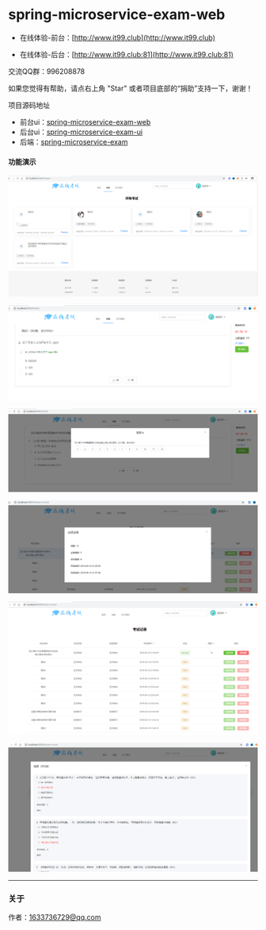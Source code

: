 # spring-microservice-exam-web

- 在线体验-前台：[http://www.it99.club](http://www.it99.club)

- 在线体验-后台：[http://www.it99.club:81](http://www.it99.club:81)

交流QQ群：996208878

如果您觉得有帮助，请点右上角 "Star" 或者项目底部的“捐助”支持一下，谢谢！

项目源码地址

- 前台ui：[spring-microservice-exam-web](https://gitee.com/wells2333/spring-microservice-exam-web.git)
- 后台ui：[spring-microservice-exam-ui](https://gitee.com/wells2333/spring-microservice-exam-ui.git)
- 后端：[spring-microservice-exam](https://gitee.com/wells2333/spring-microservice-exam.git)

#### 功能演示

![image](doc/images/image_web_exam_all.png)

![image](doc/images/image_web_exam.png)

![image](doc/images/image_web_exam_card.png)

![image](doc/images/image_web_exam_score.png)

![image](doc/images/image_web_exam_record.png)

![image](doc/images/image_web_incorrect_answer.png)

***

### 关于

作者：1633736729@qq.com

